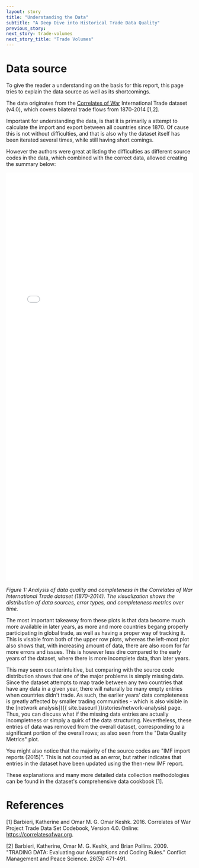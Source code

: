 ```yaml
---
layout: story
title: "Understanding the Data"
subtitle: "A Deep Dive into Historical Trade Data Quality"
previous_story: 
next_story: trade-volumes
next_story_title: "Trade Volumes"
---
```



# Data source

To give the reader a understanding on the basis for this report, this page tries to explain the data source as well as its shortcomings.

The data originates from the [Correlates of War](https://correlatesofwar.org/) International Trade dataset (v4.0), which covers bilateral trade flows from 1870-2014 [1,2].

Important for understanding the data, is that it is primarily a attempt to calculate the import and export between all countries since 1870. Of cause this is not without difficulties, and that is also why the dataset itself has been iterated several times, while still having short comings.

However the authors were great at listing the difficulties as different source codes in the data, which combined with the correct data, allowed creating the summary below:

<iframe src="../visualizations/data_quality_analysis.html" width="100%" height="1100px" frameborder="0"></iframe>

*Figure 1: Analysis of data quality and completeness in the Correlates of War International Trade dataset (1870-2014). The visualization shows the distribution of data sources, error types, and completeness metrics over time.*

The most important takeaway from these plots is that data become much more available in later years, as more and more countries begang properly participating in global trade, as well as having a proper way of tracking it. This is visable from both of the upper row plots, whereas the left-most plot also shows that, with increasing amount of data, there are also room for far more errors and issues. This is however less dire compared to the early years of the dataset, where there is more incomplete data, than later years.

This may seem counterintuitive, but comparing with the source code distribution shows that one of the major problems is simply missing data. Since the dataset attempts to map trade between any two countries that have any data in a given year, there will naturally be many empty entries when countries didn't trade. As such, the earlier years' data completeness is greatly affected by smaller trading communities - which is also visible in the [network analysis]({{ site.baseurl }}/stories/network-analysis) page.
Thus, you can discuss what if the missing data entries are actually incompletness or simply a quirk of the data structuring. Nevertheless, these entries of data was removed from the overall dataset, corresponding to a significant portion of the overall rows; as also seen from the "Data Quality Metrics" plot.



You might also notice that the majority of the source codes are "IMF import reports (2015)". This is not counted as an error, but rather indicates that entries in the dataset have been updated using the then-new IMF report.

These explanations and many more detailed data collection methodologies can be found in the dataset's comprehensive data cookbook [1].



# References
[1] Barbieri, Katherine and Omar M. G. Omar Keshk. 2016. Correlates of War Project Trade Data Set Codebook, Version 4.0. Online: https://correlatesofwar.org.

[2] Barbieri, Katherine, Omar M. G. Keshk, and Brian Pollins. 2009. "TRADING DATA: Evaluating our Assumptions and Coding Rules." Conflict Management and Peace Science. 26(5): 471-491.